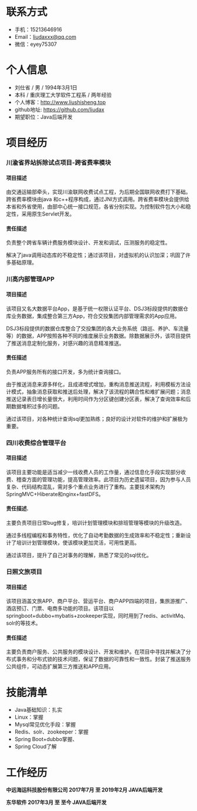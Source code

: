 # 联系方式

* 手机：15213646916
* Email：liudaxxx@qq.com
* 微信：eyey75307

# 个人信息

* 刘仕省  /  男  /  1994年3月1日
* 本科  /  重庆理工大学软件工程系  /  两年经验
* 个人博客：http://www.liushisheng.top
* github地址: https://github.com/liudax
* 期望职位：Java后端开发

# 项目经历

### 川渝省界站拆除试点项目-跨省费率模块

#### 项目描述

由交通运输部牵头，实现川渝联网收费试点工程，为后期全国联网收费打下基础。跨省费率模块由java 和c++程序构成，通过JNI方式调用。跨省费率模块会提供给本省和外省使用，由部中心统一接口规范，各省分别实现。为控制软件包大小和稳定性，采用原生Servlet开发。

#### 责任描述

负责整个跨省车辆计费服务模块设计、开发和调试，压测服务的稳定性。

解决了java调用动态库的不稳定性；通过该项目，对虚拟机的认识加深；巩固了许多基础原理。

### 川高内部管理APP

#### 项目描述

该项目又名大数据平台App，是基于统一权限认证平台、DSJ3标段提供的数据仓库业务数据，集成整合第三方App，符合交投集团内部管理需求的App应用。

DSJ3标段提供的数据仓库整合了交投集团的各大业务系统（路巡、养护、车流量等）的数据，APP按照各种不同的维度展示业务数据。除数据展示外，该项目提供了推送消息定制化服务，对感兴趣的消息精准推送。

#### 责任描述

负责APP服务所有的接口开发，多为统计查询接口。

由于推送消息来源多样化，且成递增式增加，重构消息推送流程，利用模板方法设计模式，抽象消息获取和推送后处理，解决了该流程的耦合性和难扩展问题；消息推送记录表日增长量很大，利用时间作为分区键创建分区表，解决了查询效率和后期数据堆积过多的问题。

通过该项目，对各种统计查询sql更加熟练；良好的设计对软件的维护和扩展极为重要。


### 四川收费综合管理平台

#### 项目描述

该项目主要功能是适当减少一线收费人员的工作量，通过信息化手段实现部分收费、稽查方面的管理功能，提高管理效率。此项目为历史遗留项目，因为参与人员复杂、代码结构混乱，需对多个重点业务进行了重构。主要技术架构为SpringMVC+Hiberate和nginx+fastDFS。

#### 责任描述.

主要负责项目日常bug修复，培训计划管理模块和排班管理等模块的升级改造。

通过多线程编程和事务特性，优化了自动考勤数据的生成效率和不稳定性；重新设计了培训计划管理模块，使该模块更加灵活，可用性更高。

通过该项目，提升了自己对事务的理解，熟悉了常见的sql优化。

### 日照文旅项目

#### 项目描述

该项目涵盖文旅APP、商户平台、营运平台、商户APP四端的项目，集旅游推广、酒店预订、门票、电商多功能的项目。该项目以springboot+dubbo+mybatis+zookeeper实现，同时用到了redis、activitMq、solr的等技术。

#### 责任描述

主要负责商户服务、公共服务的模块设计、开发和维护。在项目中寻找并解决了分布式事务和分布式锁的技术问题，保证了数据的可靠性和一致性。封装了推送服务公共组件，可动态扩展第三方推送和APP应用。

# 技能清单

* Java基础知识：扎实
* Linux：掌握
* Mysql常见优化手段：掌握
* Redis、solr、zookeeper：掌握
* Spring Boot+dubbo掌握、
* Spring Cloud了解

# 工作经历

 **中远海运科技股份有限公司                2017年7月     至     2019年2月                  JAVA后端开发**

 **东华软件                2017年3月     至     至今                JAVA后端开发**

